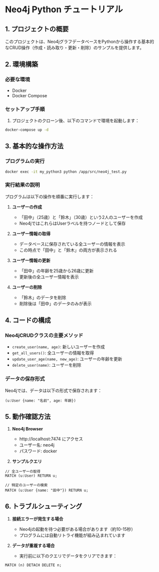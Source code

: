 # Neo4j Python チュートリアル

## 1. プロジェクトの概要

このプロジェクトは、Neo4jグラフデータベースをPythonから操作する基本的なCRUD操作（作成・読み取り・更新・削除）のサンプルを提供します。

## 2. 環境構築

### 必要な環境
- Docker
- Docker Compose

### セットアップ手順

1. プロジェクトのクローン後、以下のコマンドで環境を起動します：
```bash
docker-compose up -d
```

## 3. 基本的な操作方法

### プログラムの実行
```bash
docker exec -it my_python3 python /app/src/neo4j_test.py
```

### 実行結果の説明

プログラムは以下の操作を順番に実行します：

1. **ユーザーの作成**
   - 「田中」（25歳）と「鈴木」（30歳）という2人のユーザーを作成
   - Neo4jではこれらはUserラベルを持つノードとして保存

2. **ユーザー情報の取得**
   - データベースに保存されている全ユーザーの情報を表示
   - この時点で「田中」と「鈴木」の両方が表示される

3. **ユーザー情報の更新**
   - 「田中」の年齢を25歳から26歳に更新
   - 更新後の全ユーザー情報を表示

4. **ユーザーの削除**
   - 「鈴木」のデータを削除
   - 削除後は「田中」のデータのみが表示

## 4. コードの構成

### Neo4jCRUDクラスの主要メソッド

- `create_user(name, age)`: 新しいユーザーを作成
- `get_all_users()`: 全ユーザーの情報を取得
- `update_user_age(name, new_age)`: ユーザーの年齢を更新
- `delete_user(name)`: ユーザーを削除

### データの保存形式

Neo4jでは、データは以下の形式で保存されます：

```cypher
(u:User {name: "名前", age: 年齢})
```

## 5. 動作確認方法

1. **Neo4j Browser**
   - http://localhost:7474 にアクセス
   - ユーザー名: neo4j
   - パスワード: docker

2. **サンプルクエリ**
```cypher
// 全ユーザーの取得
MATCH (u:User) RETURN u;

// 特定のユーザーの検索
MATCH (u:User {name: "田中"}) RETURN u;
```

## 6. トラブルシューティング

1. **接続エラーが発生する場合**
   - Neo4jの起動を待つ必要がある場合があります（約10-15秒）
   - プログラムには自動リトライ機能が組み込まれています

2. **データが重複する場合**
   - 実行前に以下のクエリでデータをクリアできます：
```cypher
MATCH (n) DETACH DELETE n;
```
